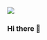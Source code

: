 <img src="https://user-images.githubusercontent.com/48612327/202705651-1ce44de1-45d4-428f-8c32-4353de08cfb2.png
" />
### Hi there 👋

<!--
**amanimavu/amanimavu** is a ✨ _special_ ✨ repository because its `README.md` (this file) appears on your GitHub profile.

Here are some ideas to get you started:

- 🔭 I’m currently working on ...
- 🌱 I’m currently learning ...
- 👯 I’m looking to collaborate on ...
- 🤔 I’m looking for help with ...
- 💬 Ask me about ...
- 📫 How to reach me: ...
- 😄 Pronouns: ...
- ⚡ Fun fact: ...
-->
